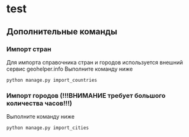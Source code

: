 # test

## Дополнительные команды
### Импорт стран
Для импорта справочника стран и городов используется внешний сервис geohelper.info
Выполните команду ниже
```
python manage.py import_countries
```
### Импорт городов (!!!ВНИМАНИЕ требует большого количества часов!!!)
Выполните команду ниже
```
python manage.py import_cities
```


